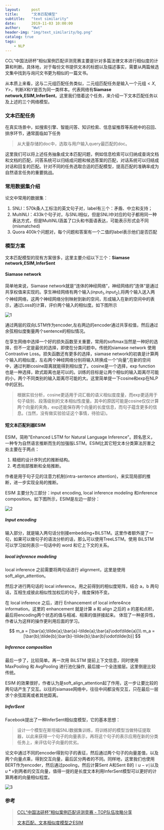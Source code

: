 ```yaml
---
layout:     post
title:      "文本匹配模型"
subtitle:   "text similarity"
date:       2019-11-03 10:00:00
author:     "Wwt"
header-img: "img/text_similarity/bg.png"
catalog: true
tags:   
    - NLP
---
```

CCL“中国法研杯”相似案例匹配评测竞赛主要是针对多篇法律文本进行相似度的计算和判断。具体地，对于每份文书提供文本的标题以及描述事实，需要从两篇候选文集中找到与询问文书更为相似的一篇文书。

从本质上来看，这与二元组匹配任务类似，二元组匹配任务是输入一个元组$<X,Y>$，判断$X$和$Y$是否为同一类样本。代表网络有**Siamase network,ESIM,InferSent**。这里我们借着这个任务，来介绍一下文本匹配任务以及上述的三个网络模型。

### 文本匹配任务

在真实场景中，如搜索引擎、智能问答、知识检索、信息留推荐等系统中的召回、排序环节，通常面临如下任务

>从大量存储的doc中，选取与用户输入query最匹配的doc。

这里我们可以将上述任务抽象成文本匹配问题，例如信息检索可以归纳成查询文档和文档的匹配，问答系统可以归结成问题和候选答案的匹配，对话系统可以归结成对话和回复的匹配。针对不同的任务选取合适的匹配模型，提高匹配的准确率成为自然语言任务的重要挑战。

### 常用数据集介绍

论文中常用的数据集：

1. SNLI：570k条人工标注的英文句子对，label有三个：矛盾、中立和支持；
2. MultiNLI：433k个句子对，与SNLI相似，但是SNLI中对应的句子都用同一种表达方式，但是MultiNLI涵盖了口头和书面语表达，可能表示形式会不同(mismatched)
3. Quora 400k个问题对，每个问题和答案有一个二值的label表示他们是否匹配

### 模型方案

文本匹配模型的现有方案很多，这里主要介绍以下三个：**Siamase network,ESIM,InferSent**

#### Siamase network

简单地来说，Siamase network就是“连体的神经网络”，神经网络的”连体“是通过共享权值来实现的。孪生神经网络有两个输入$(input_1,input_2)$,将两个输入送入两个神经网络，这两个神经网络分别映射到新的空间，形成输入在新的空间中的表示，通过Loss的计算，评价两个输入的相似度。如下图所示

![1](/img/text_similarity/1.png)

通过两层的双向LSTM作为encoder,左右两边的encoder通过共享权值，然后通过余弦相似度衡量两个sentence的相似情况。

在孪生网络中选择一个好的损失函数至关重要，常用的softmax当然是一种好的选择，但不一定是最优的选择，即使在分类问题中。传统的siamase network 使用 Contrastive Loss。损失函数还有更多的选择，siamase network的初衷是计算两个输入的相似度，左右两个神经网络分别将输入转换成一个“向量”,在新的空间中，通过判断cosine距离就能得到相似度了。cosine是一个选择，exp function也是一种选择，欧式距离也是可以的。训练的目标是让两个相似的输入距离尽可能的小，两个不同类别的输入距离尽可能的大。这里简单提一下cosine和exp在NLP中的区别。

> 根据实验分析，cosine更适用于词汇极的语义相似度度量，而exp更适用于句子级别、段落级别的文本相似性度量。其中的原因可能是cosine仅仅计算两个向量的夹角，exp还能保存两个向量的长度信息，而句子蕴含更多的信息。(当然，没有做实验验证这个事情，待验证)。

#### 短文本匹配利器ESIM

ESIM，简称"Enhanced LSTM for Natural Language Inference"。顾名思义，一种专为自然语言推断而生的加强版LSTM。ESIM比其它短文本分类算法厉害之处主要在于两点：

1. 精细的设计序列式的推断结构。
2. 考虑局部推断和全局推断。

作者是用于句子见的注意力机制(intra-sentence attention)，来实现局部的推断，进一步实现全局的推断。

ESIM 主要分为三部分：input encoding, local inference modeling 和inference composition。如下图所示，ESIM是左边一部分：

![2](/img/text_similarity/2.png)

##### Input encoding

输入部分，就是输入两句话分别接embedding+BiLSTM。这里作者额外提了一句，如果可以做句子的语法分析的话，那么可以使用TreeLSTM。使用 BiLSTM 可以学习如何表示一句话中的 word 和它上下文的关系。

##### local inference modeling

local inference 之前需要将两句话进行 alignment，这里是使用 soft_align_attention。

然后才进行两句话的 local inference。用之前得到的相似度矩阵，结合 a，b 两句话，互相生成彼此相似性加权后的句子，维度保持不变。

在 local inference 之后，进行 Enhancement of local infere4nce information。这里的 enhancement 就是计算 a 和 align 之后的 a 的差和点积，最后将encoding两个状态的值与相减、相乘的值拼接起来。 体现了一种差异性，作者认为这样的操作更利用后面的学习。


$$
m_a = [\bar{a};\tilde{a};\bar{a}-\tilde{a};\bar{a}\odot\tilde{a}]\\
m_a = [\bar{b};\tilde{b};\bar{b}-\tilde{b};\bar{b}\odot\tilde{b}]
$$


##### Inference composition

最后一步了，比较简单。再一次用 BiLSTM 提前上下文信息，同时使用 MaxPooling 和 AvgPooling 进行池化操作, 最后接一个全连接层。这里倒是比较传统。

ESIM 的效果很好，作者认为是soft_align_attention起了作用，这一步让要比较的两句话产生了交互。以往的siamase网络中，往往中间都没有交互，只在最后一层求个余弦距离或者其他距离。

##### InferSent

Facebook提出了一种InferSent相似度模型，它的基本思想：

> 设计一个模型在斯坦福SNLI数据集训练，将训练好的模型当做特征提取器，以此来获得一个句子的向量表示，再将这个句子的表示应用在新的分类任务上，来评估句子向量的优劣。

论文中通过不同的encoder得到句子的表征，然后通过两个句子的向量差值，以及两个向量点乘，得到交互向量，最后区分两者的不同。同样地，这里我们也使用BERT作为encoder，然后通过pooling，然后计算Sent A和Sent B的$\mid u-v\mid$以及$u*v$到两者的交互向量，值得一提的是长度文本利用InferSent模型可以更好的计算两者的向量相似程度。

![3](/img/text_similarity/3.png)

### 参考

>[CCL“中国法研杯”相似案例匹配评测竞赛 - TOP队伍攻略分享](https://zhuanlan.zhihu.com/p/88207736)
>
>[文本匹配、文本相似度模型之ESIM](https://blog.csdn.net/u012526436/article/details/90380840)